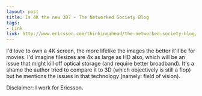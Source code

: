 ```yaml
---
layout: post
title: Is 4K the new 3D? - The Networked Society Blog
tags:
- Link
link: http://www.ericsson.com/thinkingahead/the-networked-society-blog/2012/01/18/is-4k-the-new-3d/
---
```


I'd love to own a 4K screen, the more lifelike the images the better it'll be for movies. I'd imagine filesizes are 4x as large as HD also, which will be an issue that might kill off optical storage (and require better broadband). It's a shame the author tried to compare it to 3D (which objectively is still a flop) but he mentions the issues in that technology (namely: field of vision).

Disclaimer: I work for Ericsson.
